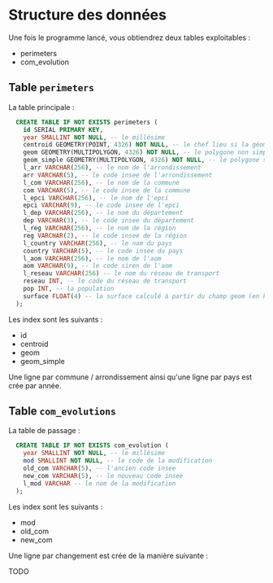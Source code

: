 # Structure des données
Une fois le programme lancé, vous obtiendrez deux tables exploitables :
- perimeters
- com_evolution

## Table `perimeters`

La table principale :
```sql
  CREATE TABLE IF NOT EXISTS perimeters (
    id SERIAL PRIMARY KEY,
    year SMALLINT NOT NULL, -- le millésime
    centroid GEOMETRY(POINT, 4326) NOT NULL, -- le chef lieu si la géométrie est une commune, le centroid sinon. La projection est en 4326
    geom GEOMETRY(MULTIPOLYGON, 4326) NOT NULL, -- le polygone non simplifié en projection 4326
    geom_simple GEOMETRY(MULTIPOLYGON, 4326) NOT NULL, -- le polygone simplifié en projection 4326 pour un usage web par exemple
    l_arr VARCHAR(256), -- le nom de l'arrondissement
    arr VARCHAR(5), -- le code insee de l'arrondissement
    l_com VARCHAR(256), -- le nom de la commune
    com VARCHAR(5), -- le code insee de la commune
    l_epci VARCHAR(256), -- le nom de l'epci 
    epci VARCHAR(9), -- le code insee de l'epci
    l_dep VARCHAR(256), -- le nom du département
    dep VARCHAR(3), -- le code insee du département
    l_reg VARCHAR(256), -- le nom de la région
    reg VARCHAR(2), -- le code insee de la région
    l_country VARCHAR(256), -- le nom du pays
    country VARCHAR(5), -- le code insee du pays
    l_aom VARCHAR(256), -- le nom de l'aom
    aom VARCHAR(9), -- le code siren de l'aom
    l_reseau VARCHAR(256) -- le nom du réseau de transport
    reseau INT, -- le code du réseau de transport
    pop INT, -- la population
    surface FLOAT(4) -- la surface calculé à partir du champ geom (en km2)
  );
```
Les index sont les suivants :
  - id
  - centroid
  - geom
  - geom_simple

Une ligne par commune / arrondissement ainsi qu'une ligne par pays est crée par année.


## Table `com_evolutions`

La table de passage :
```sql
  CREATE TABLE IF NOT EXISTS com_evolution (
    year SMALLINT NOT NULL, -- le millésime
    mod SMALLINT NOT NULL, -- le code de la modification
    old_com VARCHAR(5), -- l'ancien code insee
    new_com VARCHAR(5), -- le nouveau code insee
    l_mod VARCHAR -- le nom de la modification
  );
```

Les index sont les suivants :
  - mod
  - old_com
  - new_com

Une ligne par changement est crée de la manière suivante :

TODO